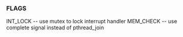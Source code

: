 ### FLAGS

INT_LOCK  -- use mutex to lock interrupt handler
MEM_CHECK -- use complete signal instead of pthread_join

